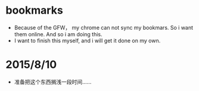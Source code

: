 # bookmarks #
- Because of the GFW， my chrome can not sync my bookmars. So i want them online. And so i am doing this.
- I want to finish this myself, and i will get it done on my own.
# 2015/8/10 #
- 准备把这个东西搁浅一段时间……
